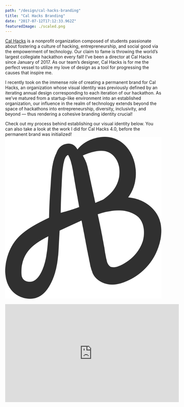 ```yaml
---
path: "/design/cal-hacks-branding"
title: "Cal Hacks Branding"
date: "2017-07-12T17:12:33.962Z"
featuredImage: ./scaled.png
---
```


[Cal Hacks](https://calhacks.io) is a nonprofit organization composed of students passionate about fostering a culture of hacking, entrepreneurship, and social good via the empowerment of technology. Our claim to fame is throwing the world’s largest collegiate hackathon every fall! I’ve been a director at Cal Hacks since January of 2017. As our team’s designer, Cal Hacks is for me the perfect vessel to utilize my love of design as a tool for progressing the causes that inspire me.

I recently took on the immense role of creating a permanent brand for Cal Hacks, an organization whose visual identity was previously defined by an iterating annual design corresponding to each iteration of our hackathon. As we’ve matured from a startup-like environment into an established organization, our influence in the realm of technology extends beyond the space of hackathons into entrepreneurship, diversity, inclusivity, and beyond — thus rendering a cohesive branding identity crucial!

Check out my process behind establishing our visual identity below. You can also take a look at the work I did for Cal Hacks 4.0, before the permanent brand was initialized!
<img src="./../../assets/images/logo.svg"/>

<!-- ![alt text][logo]

[logo]: ./../../assets/images/matcha.png "Logo Title Text 2" -->

<iframe width="560" height="315" src="https://www.youtube.com/embed/4n0xNbfJLR8" frameborder="0" allowfullscreen></iframe>
